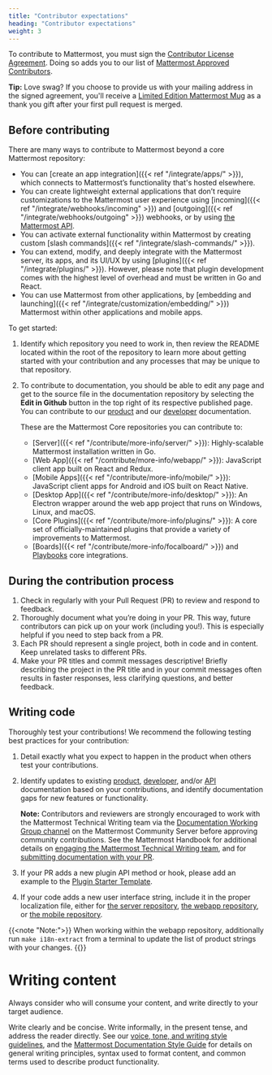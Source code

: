 ```yaml
---
title: "Contributor expectations"
heading: "Contributor expectations"
weight: 3
---
```


To contribute to Mattermost, you must sign the [Contributor License Agreement](https://mattermost.com/mattermost-contributor-agreement/). Doing so adds you to our list of [Mattermost Approved Contributors](https://docs.google.com/spreadsheets/d/1NTCeG-iL_VS9bFqtmHSfwETo5f-8MQ7oMDE5IUYJi_Y/pubhtml?gid=0&single=true). 

**Tip:** Love swag? If you choose to provide us with your mailing address in the signed agreement, you'll receive a [Limited Edition Mattermost Mug](https://forum.mattermost.com/t/limited-edition-mattermost-mugs/143) as a thank you gift after your first pull request is merged.

## Before contributing

There are many ways to contribute to Mattermost beyond a core Mattermost repository:
- You can [create an app integration]({{< ref "/integrate/apps/" >}}), which connects to Mattermost’s functionality that's hosted elsewhere.
- You can create lightweight external applications that don’t require customizations to the Mattermost user experience using [incoming]({{< ref "/integrate/webhooks/incoming" >}}) and [outgoing]({{< ref "/integrate/webhooks/outgoing" >}}) webhooks, or by using [the Mattermost API](https://api.mattermost.com/).
- You can activate external functionality within Mattermost by creating custom [slash commands]({{< ref "/integrate/slash-commands/" >}}).
- You can extend, modify, and deeply integrate with the Mattermost server, its apps, and its UI/UX by using [plugins]({{< ref "/integrate/plugins/" >}}). However, please note that plugin development comes with the highest level of overhead and must be written in Go and React.
- You can use Mattermost from other applications, by [embedding and launching]({{< ref "/integrate/customization/embedding/" >}}) Mattermost within other applications and mobile apps.

To get started:

1. Identify which repository you need to work in, then review the README located within the root of the repository to learn more about getting started with your contribution and any processes that may be unique to that repository.
2. To contribute to documentation, you should be able to edit any page and get to the source file in the documentation repository by selecting the **Edit in Github** button in the top right of its respective published page. You can contribute to our [product](https://docs.mattermost.com/) and our [developer](https://developers.mattermost.com/) documentation. 

    These are the Mattermost Core repositories you can contribute to:
     - [Server]({{< ref "/contribute/more-info/server/" >}}): Highly-scalable Mattermost installation written in Go.
     - [Web App]({{< ref "/contribute/more-info/webapp/" >}}): JavaScript client app built on React and Redux.
     - [Mobile Apps]({{< ref "/contribute/more-info/mobile/" >}}): JavaScript client apps for Android and iOS built on React Native.
     - [Desktop App]({{< ref "/contribute/more-info/desktop/" >}}): An Electron wrapper around the web app project that runs on Windows, Linux, and macOS.
     - [Core Plugins]({{< ref "/contribute/more-info/plugins/" >}}): A core set of officially-maintained plugins that provide a variety of improvements to Mattermost.
     - [Boards]({{< ref "/contribute/more-info/focalboard/" >}}) and [Playbooks](https://github.com/mattermost/mattermost-plugin-playbooks) core integrations.

## During the contribution process

1. Check in regularly with your Pull Request (PR) to review and respond to feedback. 
2. Thoroughly document what you’re doing in your PR. This way, future contributors can pick up on your work (including you!). This is especially helpful if you need to step back from a PR.
3. Each PR should represent a single project, both in code and in content. Keep unrelated tasks to different PRs.
4. Make your PR titles and commit messages descriptive! Briefly describing the project in the PR title and in your commit messages often results in faster responses, less clarifying questions, and better feedback.

## Writing code

Thoroughly test your contributions! We recommend the following testing best practices for your contribution: 
1. Detail exactly what you expect to happen in the product when others test your contributions.
2. Identify updates to existing [product](https://docs.mattermost.com/), [developer](https://developers.mattermost.com/), and/or [API](https://api.mattermost.com/) documentation based on your contributions, and identify documentation gaps for new features or functionality. 

   **Note:** Contributors and reviewers are strongly encouraged to work with the Mattermost Technical Writing team via the [Documentation Working Group channel](https://community.mattermost.com/core/channels/dwg-documentation-working-group) on the Mattermost Community Server before approving community contributions. See the Mattermost Handbook for additional details on [engaging the Mattermost Technical Writing team](https://handbook.mattermost.com/operations/research-and-development/product/technical-writing-team-handbook/work-with-us#how-to-engage-with-us), and for [submitting documentation with your PR](https://handbook.mattermost.com/operations/research-and-development/product/technical-writing-team-handbook/writing-community-documentation#submit-documentation-with-your-pr).

3. If your PR adds a new plugin API method or hook, please add an example to the [Plugin Starter Template](https://github.com/mattermost/mattermost-plugin-starter-template).
4. If your code adds a new user interface string, include it in the proper localization file, either for [the server repository](https://github.com/mattermost/mattermost-server/blob/master/i18n/en.json), [the webapp repository](https://github.com/mattermost/mattermost-webapp/blob/master/i18n/en.json), or [the mobile repository](https://github.com/mattermost/mattermost-mobile/blob/master/assets/base/i18n/en.json). 

{{<note "Note:">}}
When working within the webapp repository, additionally run `make i18n-extract` from a terminal to update the list of product strings with your changes.
{{</note>}}

# Writing content

Always consider who will consume your content, and write directly to your target audience.

Write clearly and be concise. Write informally, in the present tense, and address the reader directly. See our [voice, tone, and writing style guidelines](https://handbook.mattermost.com/operations/operations/company-processes/publishing/publishing-guidelines/voice-tone-and-writing-style-guidelines), and the [Mattermost Documentation Style Guide](https://handbook.mattermost.com/operations/operations/company-processes/publishing/publishing-guidelines/voice-tone-and-writing-style-guidelines/documentation-style-guide) for details on general writing principles, syntax used to format content, and common terms used to describe product functionality.

